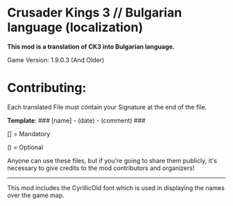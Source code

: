 # Crusader Kings 3 // Bulgarian language (localization)
**This mod is a translation of CK3 into Bulgarian language.**

Game Version: 1.9.0.3 (And Older)

# Contributing:
Each translated File must contain your Signature at the end of the file.

**Template**: ### [name] - (date) - (comment) ###

[] = Mandatory

() = Optional

Anyone can use these files, but if you're going to share them publicly, it's necessary to give credits to the mod contributors and organizers!

------------

This mod includes the CyrillicOld font which is used in displaying the names over the game map. 